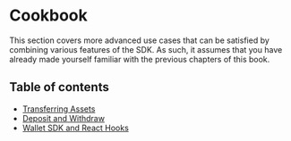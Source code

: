# Cookbook

This section covers more advanced use cases that can be satisfied by combining various features of the SDK. As such, it assumes that you have already made yourself familiar with the previous chapters of this book.

## Table of contents

- [Transferring Assets](./transferring-assets.md)
- [Deposit and Withdraw](./deposit-and-withdraw.md)
- [Wallet SDK and React Hooks](./wallet-sdk-and-react-hooks.md)